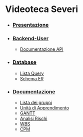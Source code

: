 # Videoteca Severi

* ### [Presentazione](doc/Videoteca.pdf)

* ### [Backend-User](backend/user)
  * [Documentazione API](doc/Backend-User-API.md)

* ### [Database](database/)
  * [Lista Query](database/Query_Progetto.txt)
  * [Schema ER](database/Schema_ER.png)

* ### [Documentazione](doc/)
  * [Lista dei gruppi](doc/GRUPPI.md)
  * [Unità di Apprendimento](doc/UDA_5ID.pdf)
  * [GANTT](doc/GANTTVideoteca.pdf)
  * [Analisi Rischi](doc/AnalisiRischiVideoteca.pdf)
  * [WBS](doc/WBS.pdf)
  * [CPM](doc/CPM.png)
